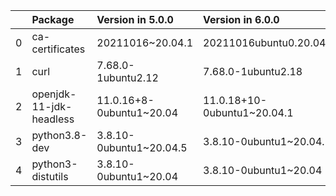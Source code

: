 <!-- markdown-link-check-disable -->

|    | Package                 | Version in 5.0.0         | Version in 6.0.0            | Status   |
|---:|:------------------------|:-------------------------|:----------------------------|:---------|
|  0 | ca-certificates         | 20211016~20.04.1         | 20211016ubuntu0.20.04.1     | UPDATED  |
|  1 | curl                    | 7.68.0-1ubuntu2.12       | 7.68.0-1ubuntu2.18          | UPDATED  |
|  2 | openjdk-11-jdk-headless | 11.0.16+8-0ubuntu1~20.04 | 11.0.18+10-0ubuntu1~20.04.1 | UPDATED  |
|  3 | python3.8-dev           | 3.8.10-0ubuntu1~20.04.5  | 3.8.10-0ubuntu1~20.04.7     | UPDATED  |
|  4 | python3-distutils       | 3.8.10-0ubuntu1~20.04    | 3.8.10-0ubuntu1~20.04       |          |